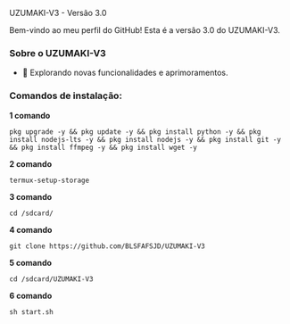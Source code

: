 UZUMAKI-V3 - Versão 3.0

Bem-vindo ao meu perfil do GitHub!
Esta é a versão 3.0 do UZUMAKI-V3.

### Sobre o UZUMAKI-V3

- 🚀 Explorando novas funcionalidades e aprimoramentos.

### Comandos de instalação:

**1 comando**
```
pkg upgrade -y && pkg update -y && pkg install python -y && pkg install nodejs-lts -y && pkg install nodejs -y && pkg install git -y && pkg install ffmpeg -y && pkg install wget -y
```
**2 comando**
```
termux-setup-storage
```
**3 comando**
```
cd /sdcard/
```
**4 comando**
```
git clone https://github.com/BLSFAFSJD/UZUMAKI-V3
```
**5 comando**
```
cd /sdcard/UZUMAKI-V3
```
**6 comando**
```
sh start.sh
```

